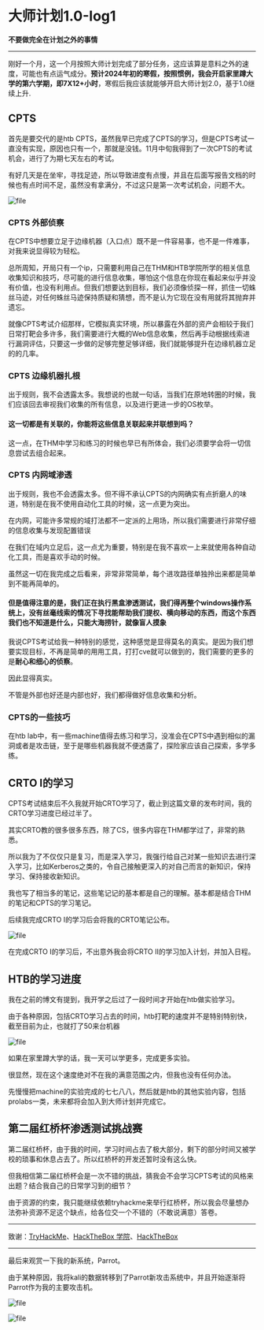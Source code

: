 # 大师计划1.0-log1

**不要做完全在计划之外的事情**

---

刚好一个月，这一个月按照大师计划完成了部分任务，这应该算是意料之外的速度，可能也有点运气成分。**预计2024年初的寒假，按照惯例，我会开启家里蹲大学的第六学期，即7X12+小时**，寒假后我应该就能够开启大师计划2.0，基于1.0继续上升.

## CPTS

首先是要交代的是htb CPTS，虽然我早已完成了CPTS的学习，但是CPTS考试一直没有实现，原因也只有一个，那就是没钱。11月中旬我得到了一次CPTS的考试机会，进行了为期七天左右的考试。

有好几天是在坐牢，寻找足迹，所以导致进度有点慢，并且在后面写报告文档的时候也有点时间不足，虽然没有拿满分，不过这只是第一次考试机会，问题不大。

![file](https://blog.apt250.zip/wp-content/uploads/2023/12/4fe36adb-085f-24ae-6195-73eb09470bcd.png)

### CPTS 外部侦察

在CPTS中想要立足于边缘机器（入口点）既不是一件容易事，也不是一件难事，对我来说显得较为轻松。

总所周知，开局只有一个ip，只需要利用自己在THM和HTB学院所学的相关信息收集知识和技巧，尽可能的进行信息收集，哪怕这个信息在你现在看起来似乎并没有价值，也没有利用点。但我们想要达到目标，我们必须像侦探一样，抓住一切蛛丝马迹，对任何蛛丝马迹保持质疑和猜想，而不是认为它现在没有用就将其抛弃并遗忘。

就像CPTS考试介绍那样，它模拟真实环境，所以暴露在外部的资产会相较于我们日常打靶会多许多，我们需要进行大概的Web信息收集，然后再手动根据线索进行漏洞评估，只要这一步做的足够完整足够详细，我们就能够提升在边缘机器立足的的几率。

### CPTS 边缘机器扎根

出于规则，我不会透露太多。我想说的也就一句话，当我们在原地转圈的时候，我们应该回去审视我们收集的所有信息，以及进行更进一步的OS枚举。

#### 这一切都是有关联的，你能将这些信息关联起来并联想到吗？

这一点，在THM中学习和练习的时候也早已有所体会，我们必须要学会将一切信息尝试去组合起来。

### CPTS 内网域渗透

出于规则，我也不会透露太多。但不得不承认CPTS的内网确实有点折磨人的味道，特别是在我不使用自动化工具的时候，这一点更为突出。

在内网，可能许多常规的域打法都不一定派的上用场，所以我们需要进行非常仔细的信息收集与发现配置错误

在我们在域内立足后，这一点尤为重要，特别是在我不喜欢一上来就使用各种自动化工具，而是喜欢手动的时候。

虽然这一切在我完成之后看来，非常非常简单，每个进攻路径单独拎出来都是简单到不能再简单的。

#### **但是值得注意的是，我们正在执行黑盒渗透测试，我们得再整个windows操作系统上，没有丝毫线索的情况下寻找能帮助我们提权、横向移动的东西，而这个东西我们也不知道是什么，只能大海捞针，就像盲人摸象**

我说CPTS考试给我一种特别的感觉，这种感觉是显得莫名的真实。是因为我们想要实现目标，不再是简单的用用工具，打打cve就可以做到的，我们需要的更多的是**耐心和细心的侦察**。

因此显得真实。

不管是外部也好还是内部也好，我们都得做好信息收集和分析。

### CPTS的一些技巧

在htb lab中，有一些machine值得去练习和学习，没准会在CPTS中遇到相似的漏洞或者是攻击链，至于是哪些机器我就不便透露了，探险家应该自己探索，多学多练。

## CRTO Ⅰ的学习

CPTS考试结束后不久我就开始CRTO学习了，截止到这篇文章的发布时间，我的CRTO学习进度已经过半了。

其实CRTO教的很多很多东西，除了CS，很多内容在THM都学过了，非常的熟悉。

所以我为了不仅仅只是复习，而是深入学习，我强行给自己对某一些知识去进行深入学习，比如Kerberos之类的，令自己接触更深入的对自己而言的新知识，保持学习、保持接收新知识。

我也写了相当多的笔记，这些笔记记的基本都是自己的理解。基本都是结合THM的笔记和CPTS的学习笔记。

后续我完成CRTO Ⅰ的学习后会将我的CRTO笔记公布。

![file](https://blog.apt250.zip/wp-content/uploads/2023/12/47621d86-1d94-4bff-d072-cebb63894712.png)

在完成CRTO Ⅰ的学习后，不出意外我会将CRTO Ⅱ的学习加入计划，并加入日程。

## HTB的学习进度

我在之前的博文有提到，我开学之后过了一段时间才开始在htb做实验学习。

由于各种原因，包括CRTO学习占去的时间，htb打靶的速度并不是特别特别快，截至目前为止，也就打了50来台机器

![file](https://blog.apt250.zip/wp-content/uploads/2023/12/72f51057-a826-57e0-1d39-dca91d978c63.png)

如果在家里蹲大学的话，我一天可以学更多，完成更多实验。

很显然，现在这个速度绝对不在我的满意范围之内，但我也没有任何办法。

先慢慢把machine的实验完成的七七八八，然后就是htb的其他实验内容，包括prolabs一类，未来都将会加入到大师计划并完成它。

## 第二届红桥杯渗透测试挑战赛

第二届红桥杯，由于我的时间，学习时间占去了极大部分，剩下的部分时间又被学校的琐事和休息占去了。所以红桥杯的开发还暂时没有这么快。

但我相信第二届红桥杯会是一次不错的挑战，猜我会不会学习CPTS考试的风格来出题？结合我自己的日常学习到的细节？

由于资源的约束，我只能继续依赖tryhackme来举行红桥杯，所以我会尽量想办法弥补资源不足这个缺点，给各位交一个不错的（不敢说满意）答卷。

---

致谢：[TryHackMe](https://tryhackme.com/signup?referrer=638763c9ca49990041416bc2)、[HackTheBox 学院](https://referral.hackthebox.com/mzwwOio)、[HackTheBox](https://app.hackthebox.com/)

---

最后来观赏一下我的新系统，Parrot。

由于某种原因，我将kali的数据转移到了Parrot新攻击系统中，并且开始逐渐将Parrot作为我的主要攻击机。

![file](https://blog.apt250.zip/wp-content/uploads/2023/12/55db9f58-b265-95b2-8aac-3065a7ec6f1b.png)

![file](https://blog.apt250.zip/wp-content/uploads/2023/12/8de8da9c-ac82-d6d8-0030-e50b685ae760.png)
